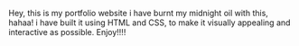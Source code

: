 Hey, this is my portfolio website i have burnt my midnight oil with this, hahaa!
i have built it using HTML and CSS, to make it visually appealing and interactive as possible.
Enjoy!!!!

